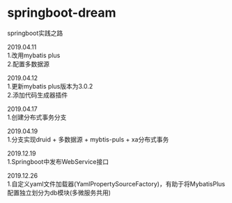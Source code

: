 # springboot-dream
springboot实践之路

2019.04.11  
1.改用mybatis plus  
2.配置多数据源


2019.04.12  
1.更新mybatis plus版本为3.0.2  
2.添加代码生成器插件  

2019.04.17  
1.创建分布式事务分支  

2019.04.19  
1.分支实现druid + 多数据源 + mybtis-puls + xa分布式事务

2019.12.19  
1.Springboot中发布WebService接口

2019.12.26  
1.自定义yaml文件加载器(YamlPropertySourceFactory)，有助于将MybatisPlus配置独立划分为db模块(多微服务共用)